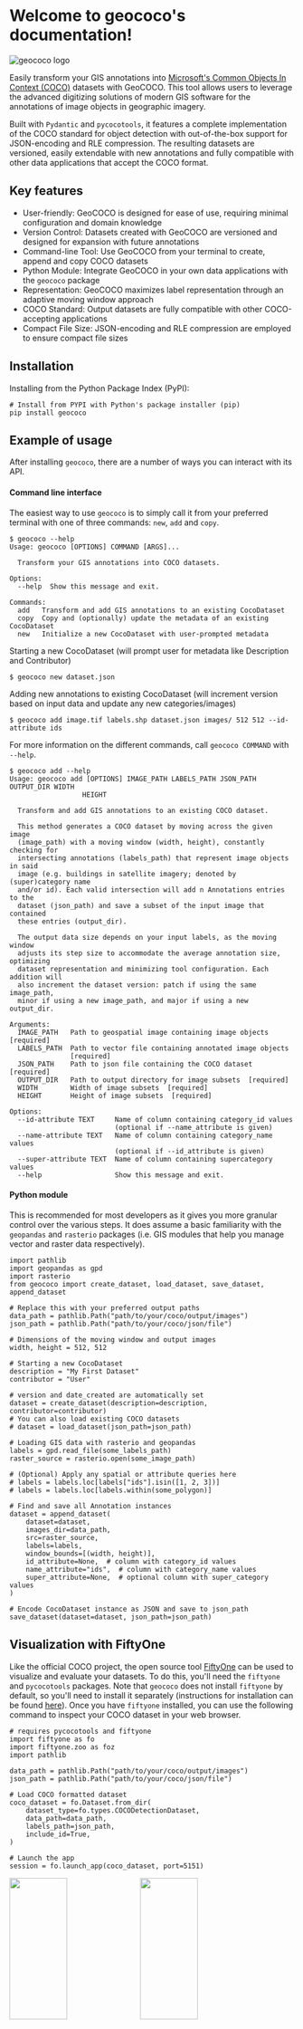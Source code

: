 # Welcome to geococo's documentation!
![geococo logo](https://github.com/jaspersiebring/GeoCOCO/assets/25051531/b2a2db16-1400-4c43-b044-a924a378ef84)

Easily transform your GIS annotations into [Microsoft's Common Objects In Context (COCO)](https://cocodataset.org/#format-data) datasets with GeoCOCO. This tool allows users to leverage the advanced digitizing solutions of modern GIS software for the annotations of image objects in geographic imagery.

Built with `Pydantic` and `pycocotools`, it features a complete implementation of the COCO standard for object detection with out-of-the-box support for JSON-encoding and RLE compression. The resulting datasets are versioned, easily extendable with new annotations and fully compatible with other data applications that accept the COCO format.

## Key features
- User-friendly: GeoCOCO is designed for ease of use, requiring minimal configuration and domain knowledge
- Version Control: Datasets created with GeoCOCO are versioned and designed for expansion with future annotations
- Command-line Tool: Use GeoCOCO from your terminal to create, append and copy COCO datasets
- Python Module: Integrate GeoCOCO in your own data applications with the `geococo` package
- Representation: GeoCOCO maximizes label representation through an adaptive moving window approach
- COCO Standard: Output datasets are fully compatible with other COCO-accepting applications
- Compact File Size: JSON-encoding and RLE compression are employed to ensure compact file sizes

## Installation
Installing from the Python Package Index (PyPI):
````
# Install from PYPI with Python's package installer (pip)
pip install geococo
````

## Example of usage

After installing `geococo`, there are a number of ways you can interact with its API.

#### Command line interface
 The easiest way to use `geococo` is to simply call it from your preferred terminal with one of three commands: `new`, `add` and `copy`.

````
$ geococo --help
Usage: geococo [OPTIONS] COMMAND [ARGS]...

  Transform your GIS annotations into COCO datasets.

Options:
  --help  Show this message and exit.

Commands:
  add   Transform and add GIS annotations to an existing CocoDataset
  copy  Copy and (optionally) update the metadata of an existing CocoDataset
  new   Initialize a new CocoDataset with user-prompted metadata
````

Starting a new CocoDataset (will prompt user for metadata like Description and Contributor)

````
$ geococo new dataset.json
````

Adding new annotations to existing CocoDataset (will increment version based on input data and update any new categories/images)
````
$ geococo add image.tif labels.shp dataset.json images/ 512 512 --id-attribute ids
````

For more information on the different commands, call `geococo COMMAND` with `--help`.
````
$ geococo add --help
Usage: geococo add [OPTIONS] IMAGE_PATH LABELS_PATH JSON_PATH OUTPUT_DIR WIDTH
                  HEIGHT

  Transform and add GIS annotations to an existing COCO dataset.

  This method generates a COCO dataset by moving across the given image
  (image_path) with a moving window (width, height), constantly checking for
  intersecting annotations (labels_path) that represent image objects in said
  image (e.g. buildings in satellite imagery; denoted by (super)category name
  and/or id). Each valid intersection will add n Annotations entries to the
  dataset (json_path) and save a subset of the input image that contained
  these entries (output_dir).

  The output data size depends on your input labels, as the moving window
  adjusts its step size to accommodate the average annotation size, optimizing
  dataset representation and minimizing tool configuration. Each addition will
  also increment the dataset version: patch if using the same image_path,
  minor if using a new image_path, and major if using a new output_dir.

Arguments:
  IMAGE_PATH   Path to geospatial image containing image objects  [required]
  LABELS_PATH  Path to vector file containing annotated image objects
               [required]
  JSON_PATH    Path to json file containing the COCO dataset  [required]
  OUTPUT_DIR   Path to output directory for image subsets  [required]
  WIDTH        Width of image subsets  [required]
  HEIGHT       Height of image subsets  [required]

Options:
  --id-attribute TEXT     Name of column containing category_id values
                          (optional if --name_attribute is given)
  --name-attribute TEXT   Name of column containing category_name values
                          (optional if --id_attribute is given)
  --super-attribute TEXT  Name of column containing supercategory values
  --help                  Show this message and exit.
````


#### Python module
This is recommended for most developers as it gives you more granular control over the various steps. It does assume a basic familiarity with the `geopandas` and `rasterio` packages (i.e. GIS modules that help you manage vector and raster data respectively).

````
import pathlib
import geopandas as gpd
import rasterio
from geococo import create_dataset, load_dataset, save_dataset, append_dataset

# Replace this with your preferred output paths
data_path = pathlib.Path("path/to/your/coco/output/images")
json_path = pathlib.Path("path/to/your/coco/json/file")

# Dimensions of the moving window and output images
width, height = 512, 512

# Starting a new CocoDataset
description = "My First Dataset"
contributor = "User"

# version and date_created are automatically set
dataset = create_dataset(description=description, contributor=contributor)
# You can also load existing COCO datasets
# dataset = load_dataset(json_path=json_path)

# Loading GIS data with rasterio and geopandas
labels = gpd.read_file(some_labels_path)
raster_source = rasterio.open(some_image_path)

# (Optional) Apply any spatial or attribute queries here
# labels = labels.loc[labels["ids"].isin([1, 2, 3])]
# labels = labels.loc[labels.within(some_polygon)]

# Find and save all Annotation instances
dataset = append_dataset(
    dataset=dataset,
    images_dir=data_path,
    src=raster_source,
    labels=labels,
    window_bounds=[(width, height)],
    id_attribute=None,  # column with category_id values
    name_attribute="ids",  # column with category_name values
    super_attribute=None,  # optional column with super_category values
)

# Encode CocoDataset instance as JSON and save to json_path
save_dataset(dataset=dataset, json_path=json_path)
````

## Visualization with FiftyOne
Like the official COCO project, the open source tool [FiftyOne](https://docs.voxel51.com/) can be used to visualize and evaluate your datasets. To do this, you'll need the `fiftyone` and `pycocotools` packages. Note that `geococo` does not install `fiftyone` by default, so you'll need to install it separately (instructions for installation can be found [here](https://docs.voxel51.com/getting_started/install.html)). Once you have `fiftyone` installed, you can use the following command to inspect your COCO dataset in your web browser.

````
# requires pycocotools and fiftyone
import fiftyone as fo
import fiftyone.zoo as foz
import pathlib

data_path = pathlib.Path("path/to/your/coco/output/images")
json_path = pathlib.Path("path/to/your/coco/json/file")

# Load COCO formatted dataset
coco_dataset = fo.Dataset.from_dir(
    dataset_type=fo.types.COCODetectionDataset,
    data_path=data_path,
    labels_path=json_path,
    include_id=True,
)

# Launch the app
session = fo.launch_app(coco_dataset, port=5151)
````

<p float="left">
  <img src="https://github.com/jaspersiebring/GeoCOCO/assets/25051531/f8ab55da-b3cd-4beb-b082-7946e712ea5c" width="45%" height = 250/>
  <img src="https://github.com/jaspersiebring/GeoCOCO/assets/25051531/9a796a54-ffc2-49c3-95bc-59e5c0dd1d7c" width="45%" height = 250 />
</p>

